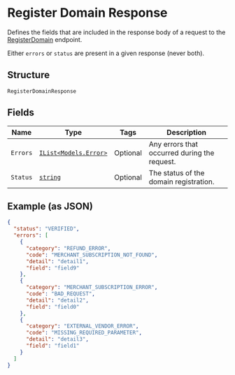 
# Register Domain Response

Defines the fields that are included in the response body of
a request to the [RegisterDomain](../../doc/api/apple-pay.md#register-domain) endpoint.

Either `errors` or `status` are present in a given response (never both).

## Structure

`RegisterDomainResponse`

## Fields

| Name | Type | Tags | Description |
|  --- | --- | --- | --- |
| `Errors` | [`IList<Models.Error>`](../../doc/models/error.md) | Optional | Any errors that occurred during the request. |
| `Status` | [`string`](../../doc/models/register-domain-response-status.md) | Optional | The status of the domain registration. |

## Example (as JSON)

```json
{
  "status": "VERIFIED",
  "errors": [
    {
      "category": "REFUND_ERROR",
      "code": "MERCHANT_SUBSCRIPTION_NOT_FOUND",
      "detail": "detail1",
      "field": "field9"
    },
    {
      "category": "MERCHANT_SUBSCRIPTION_ERROR",
      "code": "BAD_REQUEST",
      "detail": "detail2",
      "field": "field0"
    },
    {
      "category": "EXTERNAL_VENDOR_ERROR",
      "code": "MISSING_REQUIRED_PARAMETER",
      "detail": "detail3",
      "field": "field1"
    }
  ]
}
```

